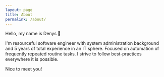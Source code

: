 ```yaml
---
layout: page
title: About
permalink: /about/
---
```


Hello, my name is Denys 👋

I'm resourceful software engineer with system administration background and 5 years of total experience in an IT sphere. Focused on automation of frequently repeated routine tasks. I strive to follow best-practices everywhere it is possible.

Nice to meet you!